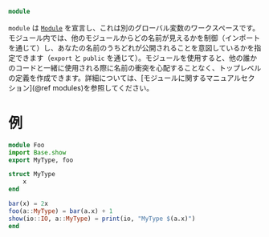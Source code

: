 ```julia
module
```

`module` は [`Module`](@ref) を宣言し、これは別のグローバル変数のワークスペースです。モジュール内では、他のモジュールからどの名前が見えるかを制御（インポートを通じて）し、あなたの名前のうちどれが公開されることを意図しているかを指定できます（`export` と `public` を通じて）。モジュールを使用すると、他の誰かのコードと一緒に使用される際に名前の衝突を心配することなく、トップレベルの定義を作成できます。詳細については、[モジュールに関するマニュアルセクション](@ref modules)を参照してください。

# 例

```julia
module Foo
import Base.show
export MyType, foo

struct MyType
    x
end

bar(x) = 2x
foo(a::MyType) = bar(a.x) + 1
show(io::IO, a::MyType) = print(io, "MyType $(a.x)")
end
```
